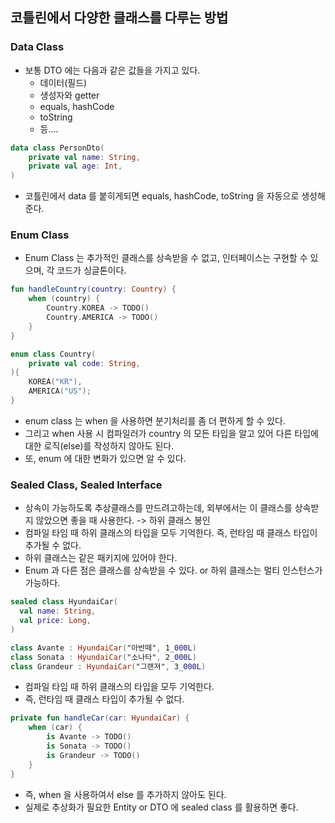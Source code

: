 ## 코틀린에서 다양한 클래스를 다루는 방법
### Data Class
* 보통 DTO 에는 다음과 같은 값들을 가지고 있다.
  * 데이터(필드)
  * 생성자와 getter
  * equals, hashCode
  * toString
  * 등....
```kotlin
data class PersonDto(
    private val name: String,
    private val age: Int,
)
```
* 코틀린에서 data 를 붙히게되면 equals, hashCode, toString 을 자동으로 생성해준다.

### Enum Class
* Enum Class 는 추가적인 클래스를 상속받을 수 없고, 인터페이스는 구현할 수 있으며, 각 코드가 싱글톤이다.
```kotlin
fun handleCountry(country: Country) {
    when (country) {
        Country.KOREA -> TODO()
        Country.AMERICA -> TODO()
    }    
}

enum class Country(
    private val code: String,
){
    KOREA("KR"),
    AMERICA("US");
}
```
* enum class 는 when 을 사용하면 분기처리를 좀 더 편하게 할 수 있다.
* 그리고 when 사용 시 컴파일러가 country 의 모든 타입을 알고 있어 다른 타입에 대한 로직(else)를 작성하지 않아도 된다.
* 또, enum 에 대한 변화가 있으면 알 수 있다.

### Sealed Class, Sealed Interface
* 상속이 가능하도록 추상클래스를 만드려고하는데, 외부에서는 이 클래스를 상속받지 않았으면 좋을 때 사용한다. -> 하위 클래스 봉인
* 컴파일 타임 때 하위 클래스의 타입을 모두 기억한다. 즉, 런타임 때 클래스 타입이 추가될 수 없다.
* 하위 클래스는 같은 패키지에 있어야 한다.
* Enum 과 다른 점은 클래스를 상속받을 수 있다. or 하위 클래스는 멀티 인스턴스가 가능하다.
```kotlin
sealed class HyundaiCar(
  val name: String,
  val price: Long,
)

class Avante : HyundaiCar("아반떼", 1_000L)
class Sonata : HyundaiCar("소나타", 2_000L)
class Grandeur : HyundaiCar("그랜져", 3_000L)
```
* 컴파일 타임 때 하위 클래스의 타입을 모두 기억한다.
* 즉, 런타임 때 클래스 타입이 추가될 수 없다.
```kotlin
private fun handleCar(car: HyundaiCar) {
    when (car) {
        is Avante -> TODO()
        is Sonata -> TODO()
        is Grandeur -> TODO()
    }
}
```
* 즉, when 을 사용하여서 else 를 추가하지 않아도 된다.
* 실제로 추상화가 필요한 Entity or DTO 에 sealed class 를 활용하면 좋다.